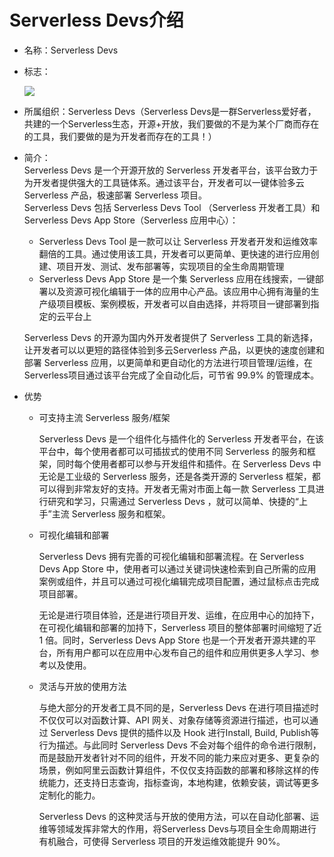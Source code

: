 # Serverless Devs介绍

* 名称：Serverless Devs
* 标志：
         
  ![](https://images.serverlessfans.com/s-tool/logo-new.jpg)       
  
  
* 所属组织：Serverless Devs（Serverless Devs是一群Serverless爱好者，共建的一个Serverless生态，开源+开放，我们要做的不是为某个厂商而存在的工具，我们要做的是为开发者而存在的工具！）
* 简介：    
  Serverless Devs 是一个开源开放的 Serverless 开发者平台，该平台致力于为开发者提供强大的工具链体系。通过该平台，开发者可以一键体验多云 Serverless 产品，极速部署 Serverless 项目。   
  Serverless Devs 包括 Serverless Devs Tool （Serverless 开发者工具）和 Serverless Devs App Store（Serverless 应用中心）：
  - Serverless Devs Tool 是一款可以让 Serverless 开发者开发和运维效率翻倍的工具。通过使用该工具，开发者可以更简单、更快速的进行应用创建、项目开发、测试、发布部署等，实现项目的全生命周期管理
  - Serverless Devs App Store 是一个集 Serverless 应用在线搜索，一键部署以及资源可视化编辑于一体的应用中心产品。该应用中心拥有海量的生产级项目模板、案例模板，开发者可以自由选择，并将项目一键部署到指定的云平台上   
  
  Serverless Devs 的开源为国内外开发者提供了 Serverless 工具的新选择，让开发者可以以更短的路径体验到多云Serverless 产品，以更快的速度创建和部署 Serverless  应用，以更简单和更自动化的方法进行项目管理/运维，在Serverless项目通过该平台完成了全自动化后，可节省 99.9% 的管理成本。
  
* 优势

    - 可支持主流 Serverless 服务/框架
    
        Serverless Devs 是一个组件化与插件化的 Serverless 开发者平台，在该平台中，每个使用者都可以可插拔式的使用不同 Serverless 的服务和框架，同时每个使用者都可以参与开发组件和插件。在 Serverless Devs 中无论是工业级的 Serverless 服务，还是各类开源的 Serverless 框架，都可以得到非常友好的支持。开发者无需对市面上每一款 Serverless 工具进行研究和学习，只需通过 Serverless Devs ，就可以简单、快捷的“上手”主流 Serverless 服务和框架。
        
    - 可视化编辑和部署
    
        Serverless Devs 拥有完善的可视化编辑和部署流程。在 Serverless Devs App Store 中，使用者可以通过关键词快速检索到自己所需的应用案例或组件，并且可以通过可视化编辑完成项目配置，通过鼠标点击完成项目部署。
        
        无论是进行项目体验，还是进行项目开发、运维，在应用中心的加持下，在可视化编辑和部署的加持下，Serverless 项目的整体部署时间缩短了近 1 倍。同时，Serverless Devs App Store 也是一个开发者开源共建的平台，所有用户都可以在应用中心发布自己的组件和应用供更多人学习、参考以及使用。
    
    - 灵活与开放的使用方法
    
        与绝大部分的开发者工具不同的是，Serverless Devs 在进行项目描述时不仅仅可以对函数计算、API 网关、对象存储等资源进行描述，也可以通过 Serverless Devs 提供的插件以及 Hook 进行Install, Build, Publish等行为描述。与此同时 Serverless Devs 不会对每个组件的命令进行限制，而是鼓励开发者针对不同的组件，开发不同的能力来应对更多、更复杂的场景，例如阿里云函数计算组件，不仅仅支持函数的部署和移除这样的传统能力，还支持日志查询，指标查询，本地构建，依赖安装，调试等更多定制化的能力。
        
        Serverless Devs 的这种灵活与开放的使用方法，可以在自动化部署、运维等领域发挥非常大的作用，将Serverless Devs与项目全生命周期进行有机融合，可使得 Serverless 项目的开发运维效能提升 90%。